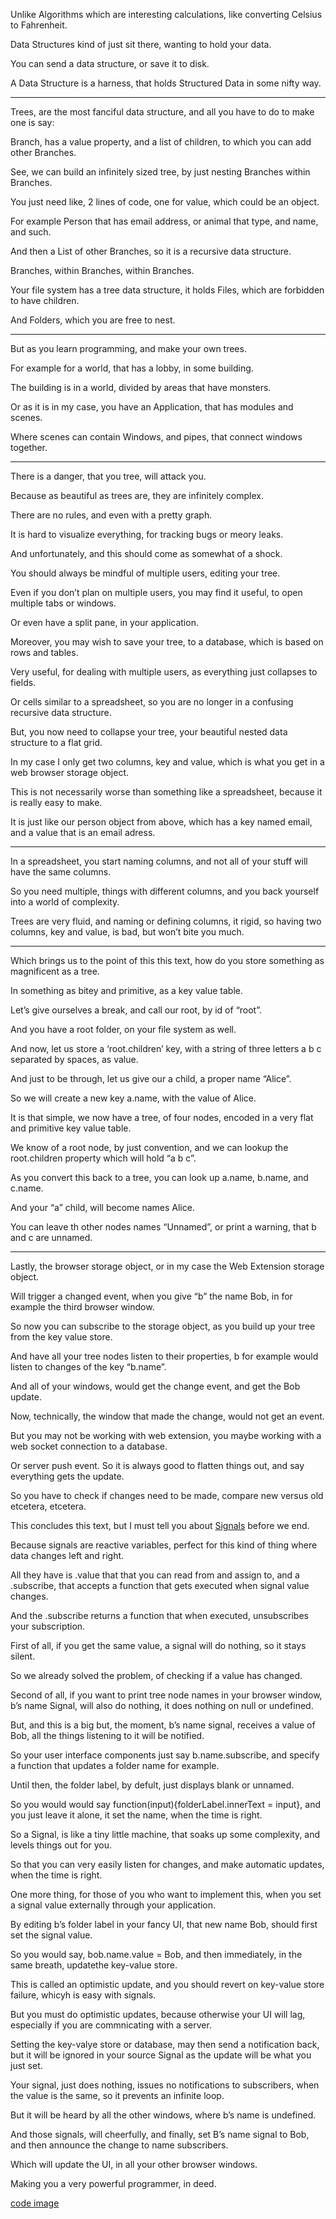 Unlike Algorithms which are interesting calculations,
like converting Celsius to Fahrenheit.

Data Structures kind of just sit there,
wanting to hold your data.

You can send a data structure,
or save it to disk.

A Data Structure is a harness,
that holds Structured Data in some nifty way.

---

Trees, are the most fanciful data structure,
and all you have to do to make one is say:

Branch, has a value property, and a list of children,
to which you can add other Branches.

See, we can build an infinitely sized tree,
by just nesting Branches within Branches.

You just need like, 2 lines of code,
one for value, which could be an object.

For example Person that has email address,
or animal that type, and name, and such.

And then a List of other Branches,
so it is a recursive data structure.

Branches, within Branches,
within Branches.

Your file system has a tree data structure,
it holds Files, which are forbidden to have children.

And Folders, which you are free
to nest.

---

But as you learn programming,
and make your own trees.

For example for a world,
that has a lobby, in some building.

The building is in a world,
divided by areas that have monsters.

Or as it is in my case,
you have an Application, that has modules and scenes.

Where scenes can contain Windows, and pipes,
that connect windows together.

---

There is a danger,
that you tree, will attack you.

Because as beautiful as trees are,
they are infinitely complex.

There are no rules,
and even with a pretty graph.

It is hard to visualize everything,
for tracking bugs or meory leaks.

And unfortunately,
and this should come as somewhat of a shock.

You should always be mindful of multiple users,
editing your tree.

Even if you don’t plan on multiple users,
you may find it useful, to open multiple tabs or windows.

Or even have a split pane,
in your application.

Moreover, you may wish to save your tree,
to a database, which is based on rows and tables.

Very useful, for dealing with multiple users,
as everything just collapses to fields.

Or cells similar to a spreadsheet,
so you are no longer in a confusing recursive data structure.

But, you now need to collapse your tree,
your beautiful nested data structure to a flat grid.

In my case I only get two columns, key and value,
which is what you get in a web browser storage object.

This is not necessarily worse than something like a spreadsheet,
because it is really easy to make.

It is just like our person object from above,
which has a key named email, and a value that is an email adress.

---

In a spreadsheet, you start naming columns,
and not all of your stuff will have the same columns.

So you need multiple, things with different columns,
and you back yourself into a world of complexity.

Trees are very fluid, and naming or defining columns,
it rigid, so having two columns, key and value, is bad, but won’t bite you much.

---

Which brings us to the point of this this text,
how do you store something as magnificent as a tree.

In something as bitey and primitive,
as a key value table.

Let’s give ourselves a break,
and call our root, by id of “root”.

And you have a root folder,
on your file system as well.

And now, let us store a ‘root.children’ key,
with a string of three letters a b c separated by spaces, as value.

And just to be through, let us give our a child,
a proper name “Alice”.

So we will create a new key a.name,
with the value of Alice.

It is that simple, we now have a tree, of four nodes,
encoded in a very flat and primitive key value table.

We know of a root node, by just convention,
and we can lookup the root.children property which will hold “a b c”.

As you convert this back to a tree,
you can look up a.name, b.name, and c.name.

And your “a” child,
will become names Alice.

You can leave th other nodes names “Unnamed”,
or print a warning, that b and c are unnamed.

---

Lastly, the browser storage object,
or in my case the Web Extension storage object.

Will trigger a changed event,
when you give “b” the name Bob, in for example the third browser window.

So now you can subscribe to the storage object,
as you build up your tree from the key value store.

And have all your tree nodes listen to their properties,
b for example would listen to changes of the key “b.name”.

And all of your windows, would get the change event,
and get the Bob update.

Now, technically, the window that made the change,
would not get an event.

But you may not be working with web extension,
you maybe working with a web socket connection to a database.

Or server push event.
So it is always good to flatten things out, and say everything gets the update.

So you have to check if changes need to be made,
compare new versus old etcetera, etcetera.

This concludes this text,
but I must tell you about [Signals][1] before we end.

Because signals are reactive variables,
perfect for this kind of thing where data changes left and right.

All they have is .value that that you can read from and assign to,
and a .subscribe, that accepts a function that gets executed when signal value changes.

And the .subscribe returns a function that when executed,
unsubscribes your subscription.

First of all, if you get the same value,
a signal will do nothing, so it stays silent.

So we already solved the problem,
of checking if a value has changed.

Second of all, if you want to print tree node names in your browser window,
b’s name Signal, will also do nothing, it does nothing on null or undefined.

But, and this is a big but, the moment, b’s name signal,
receives a value of Bob, all the things listening to it will be notified.

So your user interface components just say b.name.subscribe,
and specify a function that updates a folder name for example.

Until then, the folder label, by defult,
just displays blank or unnamed.

So you would would say function(input){folderLabel.innerText = input},
and you just leave it alone, it set the name, when the time is right.

So a Signal, is like a tiny little machine, that soaks up some complexity,
and levels things out for you.

So that you can very easily listen for changes,
and make automatic updates, when the time is right.

One more thing, for those of you who want to implement this,
when you set a signal value externally through your application.

By editing b’s folder label in your fancy UI,
that new name Bob, should first set the signal value.

So you would say, bob.name.value = Bob,
and then immediately, in the same breath, updatethe key-value store.

This is called an optimistic update,
and you should revert on key-value store failure, whicyh is easy with signals.

But you must do optimistic updates, because otherwise your UI will lag,
especially if you are commnicating with a server.

Setting the key-valye store or database, may then send a notification back,
but it will be ignored in your source Signal as the update will be what you just set.

Your signal, just does nothing, issues no notifications to subscribers,
when the value is the same, so it prevents an infinite loop.

But it will be heard by all the other windows,
where b’s name is undefined.

And those signals, will cheerfully, and finally,
set B’s name signal to Bob, and then announce the change to name subscribers.

Which will update the UI,
in all your other browser windows.

Making you a very powerful programmer,
in deed.

[code image](./files/md-poem-1824-illustration.jpg)

[1]: ./files/signal.txt
